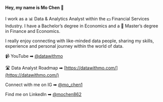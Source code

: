 #### Hey, my name is Mo Chen 👋

I work as a 📊 Data & Analytics Analyst within the 💵 Financial Services Industry. I have a Bachelor’s degree in Economics and a 📖 Master’s degree in Finance and Economics.

I really enjoy connecting with like-minded data people, sharing my skills, experience and personal journey within the world of data. 

📹 YouTube ➡︎ [@datawithmo](https://www.youtube.com/@datawithmo)

🛣️ Data Analyst Roadmap ➡︎ [https://datawithmo.com/](https://datawithmo.com/)

Connect with me on IG ➡︎ [@mo_chen1](https://www.instagram.com/mo_chen1/)

Find me on LinkedIn ➡︎ [@mochen862](https://www.linkedin.com/in/mochen862/)



<!--
**mochen862/mochen862** is a ✨ _special_ ✨ repository because its `README.md` (this file) appears on your GitHub profile.

Here are some ideas to get you started:

- 🔭 I’m currently working on ...
- 🌱 I’m currently learning ...
- 👯 I’m looking to collaborate on ...
- 🤔 I’m looking for help with ...
- 💬 Ask me about ...
- 📫 How to reach me: ...
- 😄 Pronouns: ...
- ⚡ Fun fact: ...
-->
